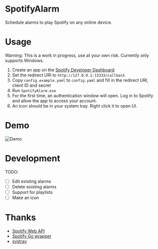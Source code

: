 # SpotifyAlarm
Schedule alarms to play Spotify on any online device.

# Usage
Warning: This is a work in progress, use at your own risk. Currently only supports Windows.
1. Create an app on the [Spotify Developer Dashboard](https://developer.spotify.com/dashboard/applications)
2. Set the redirect URI to `http://127.0.0.1:13333/callback`
3. Copy `config.example.yaml` to `config.yaml` and fill in the redirect URI, client ID and secret
4. Run `SpotifyAlarm.exe`
5. For the first time, an authentication window will open. Log in to Spotify and allow the app to access your account.
6. An icon should be in your system tray. Right click it to open UI.

# Demo
![Demo](assets/demo.gif)

# Development
TODO:
- [ ] Edit existing alarms
- [ ] Delete existing alarms
- [ ] Support for playlists
- [ ] Make an icon

# Thanks
- [Spotify Web API](https://developer.spotify.com/web-api/)
- [Spotify Go wrapper](https://github.com/zmb3/spotify)
- [systray](https://github.com/getlantern/systray)